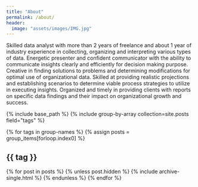 ```yaml
---
title: "About"
permalink: /about/
header:
  image: "assets/images/IMG.jpg"
---
```


Skilled data analyst with more than 2 years of freelance and about 1 year of industry experience in collecting, organizing and interpreting various types of data. Energetic presenter and confident communicator with the ability to communicate insights clearly and efficiently for decision making purpose. Creative in finding solutions to problems and determining modifications for optimal use of organizational data. Skilled at providing realistic projections and establishing scenarios to determine viable process strategies to utilize in executing insights. Organized and timely in providing clients with reports on specific data findings and their impact on organizational growth and success.


{% include base_path %}
{% include group-by-array collection=site.posts field="tags" %}

{% for tags in group-names %}
  {% assign posts = group_items[forloop.index0] %}
  <h2 id="{{ tag | slugify }}" class="archive__subtitle">{{ tag }}</h2>  
  {% for post in posts %}
  {% unless post.hidden %}
    {% include archive-single.html %}
  {% endunless %}
{% endfor %}
